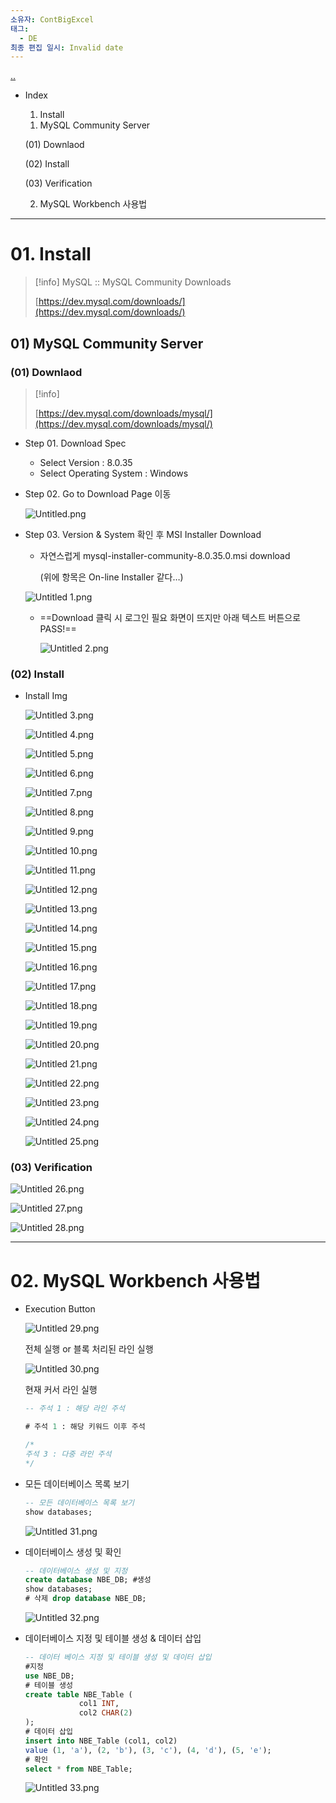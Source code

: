 ```yaml
---
소유자: ContBigExcel
태그:
  - DE
최종 편집 일시: Invalid date
---
```


[..](../MySql.md)

- Index
    
    01. Install
    
    01) MySQL Community Server
    
    (01) Downlaod
    
    (02) Install
    
    (03) Verification
    
    02. MySQL Workbench 사용법
    

---

# 01. Install

> [!info] MySQL :: MySQL Community Downloads  
>  
> [https://dev.mysql.com/downloads/](https://dev.mysql.com/downloads/)  

## 01) MySQL Community Server

### (01) Downlaod

> [!info]  
>  
> [https://dev.mysql.com/downloads/mysql/](https://dev.mysql.com/downloads/mysql/)  

- Step 01. Download Spec
    - Select Version : 8.0.35
    - Select Operating System : Windows
- Step 02. Go to Download Page 이동
    
    ![Untitled.png](attachments/Untitled.png)
    
- Step 03. Version & System 확인 후 MSI Installer Download
    
    - 자연스럽게 mysql-installer-community-8.0.35.0.msi download
        
        (위에 항목은 On-line Installer 같다…)
        
    
    ![Untitled 1.png](attachments/Untitled%201.png)
    
    - ==Download 클릭 시 로그인 필요 화면이 뜨지만 아래 텍스트 버튼으로 PASS!==
        
        ![Untitled 2.png](attachments/Untitled%202.png)
        

### (02) Install

- Install Img
    
    ![Untitled 3.png](attachments/Untitled%203.png)
    
    ![Untitled 4.png](attachments/Untitled%204.png)
    
    ![Untitled 5.png](attachments/Untitled%205.png)
    
    ![Untitled 6.png](attachments/Untitled%206.png)
    
    ![Untitled 7.png](attachments/Untitled%207.png)
    
    ![Untitled 8.png](attachments/Untitled%208.png)
    
    ![Untitled 9.png](attachments/Untitled%209.png)
    
    ![Untitled 10.png](attachments/Untitled%2010.png)
    
    ![Untitled 11.png](attachments/Untitled%2011.png)
    
    ![Untitled 12.png](attachments/Untitled%2012.png)
    
    ![Untitled 13.png](attachments/Untitled%2013.png)
    
    ![Untitled 14.png](attachments/Untitled%2014.png)
    
    ![Untitled 15.png](attachments/Untitled%2015.png)
    
    ![Untitled 16.png](attachments/Untitled%2016.png)
    
    ![Untitled 17.png](attachments/Untitled%2017.png)
    
    ![Untitled 18.png](attachments/Untitled%2018.png)
    
    ![Untitled 19.png](attachments/Untitled%2019.png)
    
    ![Untitled 20.png](attachments/Untitled%2020.png)
    
    ![Untitled 21.png](attachments/Untitled%2021.png)
    
    ![Untitled 22.png](attachments/Untitled%2022.png)
    
    ![Untitled 23.png](attachments/Untitled%2023.png)
    
    ![Untitled 24.png](attachments/Untitled%2024.png)
    
    ![Untitled 25.png](attachments/Untitled%2025.png)
    

### (03) Verification

![Untitled 26.png](attachments/Untitled%2026.png)

![Untitled 27.png](attachments/Untitled%2027.png)

![Untitled 28.png](attachments/Untitled%2028.png)

---

# 02. MySQL Workbench 사용법

- Execution Button
    
    ![Untitled 29.png](attachments/Untitled%2029.png)
    
    전체 실행 or 블록 처리된 라인 실행
    
    ![Untitled 30.png](attachments/Untitled%2030.png)
    
    현재 커서 라인 실행
    
    ```SQL
    -- 주석 1 : 해당 라인 주석
    
    # 주석 1 : 해당 키워드 이후 주석
    
    /*
    주석 3 : 다중 라인 주석
    */
    ```
    
- 모든 데이터베이스 목록 보기
    
    ```SQL
    -- 모든 데이터베이스 목록 보기
    show databases;
    ```
    
    ![Untitled 31.png](attachments/Untitled%2031.png)
    
- 데이터베이스 생성 및 확인
    
    ```SQL
    -- 데이터베이스 생성 및 지정
    create database NBE_DB; #생성
    show databases;
    # 삭제 drop database NBE_DB;
    ```
    
    ![Untitled 32.png](attachments/Untitled%2032.png)
    
- 데이터베이스 지정 및 테이블 생성 & 데이터 삽입
    
    ```SQL
    -- 데이터 베이스 지정 및 테이블 생성 및 데이터 삽입
    #지정
    use NBE_DB;
    # 테이블 생성
    create table NBE_Table (
    			col1 INT,
    			col2 CHAR(2)
    );
    # 데이터 삽입
    insert into NBE_Table (col1, col2)
    value (1, 'a'), (2, 'b'), (3, 'c'), (4, 'd'), (5, 'e');
    # 확인
    select * from NBE_Table;
    ```
    
    ![Untitled 33.png](attachments/Untitled%2033.png)